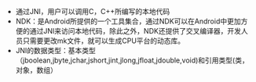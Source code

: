 - 通过JNI，用户可以调用C，C++所编写的本地代码
- NDK：是Android所提供的一个工具集合，通过NDK可以在Android中更加方便的通过JNI来访问本地代码，除此之外，NDK还提供了交叉编译器，开发人员只需要更改mk文件，就可以生成CPU平台的动态库。
- JNI的数据类型：基本类型（jboolean,jbyte,jchar,jshort,jint,jlong,jfloat,jdouble,void)和引用类型(类，对象，数组）